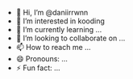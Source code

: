 - 👋 Hi, I’m @daniirrwnn
- 👀 I’m interested in kooding
- 🌱 I’m currently learning ...
- 💞️ I’m looking to collaborate on ...
- 📫 How to reach me ...
- 😄 Pronouns: ...
- ⚡ Fun fact: ...

<!---
daniirrwnn/daniirrwnn is a ✨ special ✨ repository because its `README.md` (this file) appears on your GitHub profile.
You can click the Preview link to take a look at your changes.
--->
